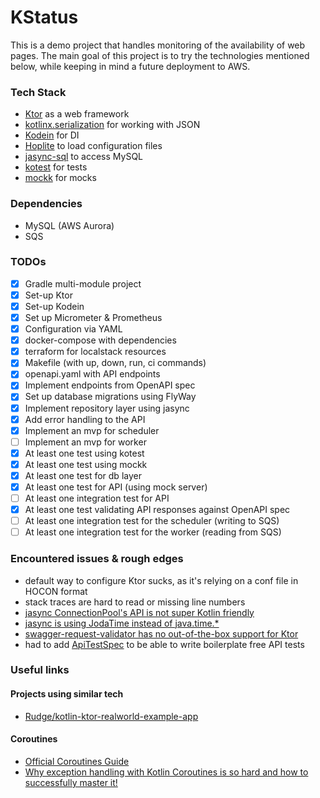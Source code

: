 # KStatus

This is a demo project that handles monitoring of the availability of web pages.
The main goal of this project is to try the technologies mentioned below, 
while keeping in mind a future deployment to AWS.

### Tech Stack

* [Ktor](https://github.com/ktorio/ktor) as a web framework
* [kotlinx.serialization](https://github.com/Kotlin/kotlinx.serialization) for working with JSON
* [Kodein](https://github.com/Kodein-Framework/Kodein-DI) for DI
* [Hoplite](https://github.com/sksamuel/hoplite) to load configuration files
* [jasync-sql](https://github.com/jasync-sql/jasync-sql) to access MySQL
* [kotest](https://github.com/kotest/kotest) for tests
* [mockk](https://github.com/mockk/mockk) for mocks

### Dependencies

* MySQL (AWS Aurora)
* SQS

### TODOs

- [x] Gradle multi-module project
- [x] Set-up Ktor
- [x] Set-up Kodein
- [x] Set up Micrometer & Prometheus
- [x] Configuration via YAML
- [x] docker-compose with dependencies
- [x] terraform for localstack resources
- [x] Makefile (with up, down, run, ci commands)
- [x] openapi.yaml with API endpoints
- [x] Implement endpoints from OpenAPI spec
- [x] Set up database migrations using FlyWay
- [x] Implement repository layer using jasync
- [x] Add error handling to the API
- [x] Implement an mvp for scheduler
- [ ] Implement an mvp for worker
- [x] At least one test using kotest
- [x] At least one test using mockk
- [x] At least one test for db layer
- [x] At least one test for API (using mock server)
- [ ] At least one integration test for API
- [x] At least one test validating API responses against OpenAPI spec
- [ ] At least one integration test for the scheduler (writing to SQS)
- [ ] At least one integration test for the worker (reading from SQS)

### Encountered issues & rough edges

- default way to configure Ktor sucks, as it's relying on a conf file in HOCON format
- stack traces are hard to read or missing line numbers
- [jasync ConnectionPool's API is not super Kotlin friendly](https://github.com/jasync-sql/jasync-sql/issues/184)
- [jasync is using JodaTime instead of java.time.*](https://github.com/jasync-sql/jasync-sql/issues/131)
- [swagger-request-validator has no out-of-the-box support for Ktor](https://bitbucket.org/atlassian/swagger-request-validator/issues/297/ktor-support)
- had to add [ApiTestSpec](https://github.com/ilya40umov/kstatus/blob/master/api/src/test/kotlin/me/ilya40umov/kstatus/api/ApiTestSpec.kt) to be able to write boilerplate free API tests

### Useful links

#### Projects using similar tech

- [Rudge/kotlin-ktor-realworld-example-app](https://github.com/Rudge/kotlin-ktor-realworld-example-app)

#### Coroutines

- [Official Coroutines Guide](https://kotlinlang.org/docs/reference/coroutines/coroutines-guide.html)
- [Why exception handling with Kotlin Coroutines is so hard and how to successfully master it!](https://www.lukaslechner.com/why-exception-handling-with-kotlin-coroutines-is-so-hard-and-how-to-successfully-master-it/)